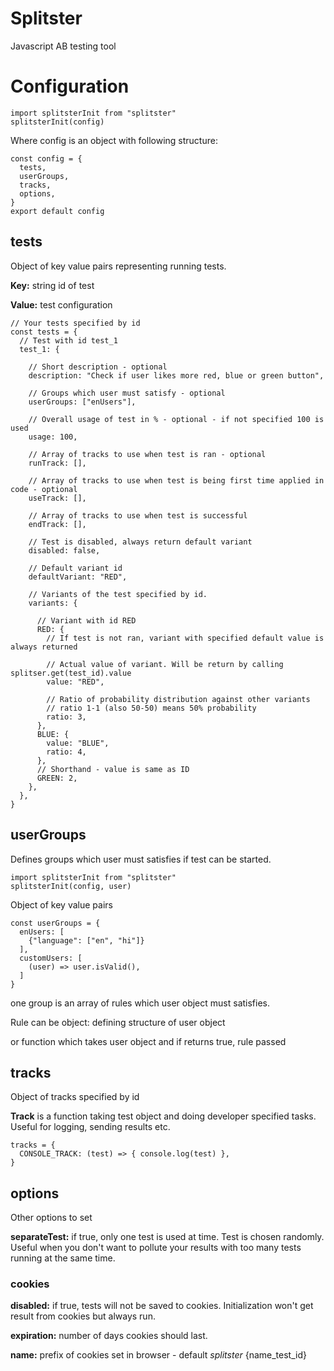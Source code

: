 # Splitster
Javascript AB testing tool

# Configuration
```ecmascript 6
import splitsterInit from "splitster"
splitsterInit(config)
```
Where config is an object with following structure:
```ecmascript 6
const config = {
  tests,
  userGroups,
  tracks,
  options,
}
export default config
```

## tests
Object of key value pairs representing running tests.

**Key:** string id of test

**Value:** test configuration
```ecmascript 6
// Your tests specified by id
const tests = {
  // Test with id test_1
  test_1: {

    // Short description - optional
    description: "Check if user likes more red, blue or green button",

    // Groups which user must satisfy - optional
    userGroups: ["enUsers"],

    // Overall usage of test in % - optional - if not specified 100 is used
    usage: 100,

    // Array of tracks to use when test is ran - optional
    runTrack: [],

    // Array of tracks to use when test is being first time applied in code - optional
    useTrack: [],

    // Array of tracks to use when test is successful
    endTrack: [],

    // Test is disabled, always return default variant
    disabled: false,

    // Default variant id
    defaultVariant: "RED",

    // Variants of the test specified by id.
    variants: {

      // Variant with id RED
      RED: {
        // If test is not ran, variant with specified default value is always returned

        // Actual value of variant. Will be return by calling splitser.get(test_id).value
        value: "RED",

        // Ratio of probability distribution against other variants
        // ratio 1-1 (also 50-50) means 50% probability
        ratio: 3,
      },
      BLUE: {
        value: "BLUE",
        ratio: 4,
      },
      // Shorthand - value is same as ID
      GREEN: 2,
    },
  },
}
```

## userGroups
Defines groups which user must satisfies if test can be started.
```ecmascript 6
import splitsterInit from "splitster"
splitsterInit(config, user)
```
Object of key value pairs
```ecmascript 6
const userGroups = {
  enUsers: [
    {"language": ["en", "hi"]}
  ],
  customUsers: [
    (user) => user.isValid(),
  ]
}
```
one group is an array of rules which user object must satisfies.

Rule can be object: defining structure of user object

or function which takes user object and if returns true, rule passed

## tracks
Object of tracks specified by id

**Track** is a function taking test object and doing developer specified tasks.
Useful for logging, sending results etc.
```ecmascript 6
tracks = {
  CONSOLE_TRACK: (test) => { console.log(test) },
}
```

## options
Other options to set


**separateTest:** if true, only one test is used at time. Test is chosen randomly.
Useful when you don't want to pollute your results with too many tests running at the same time.

### cookies
**disabled:** if true, tests will not be saved to cookies.
Initialization won't get result from cookies but always run.

**expiration:** number of days cookies should last.

**name:** prefix of cookies set in browser - default *splitster*
{name_test_id}